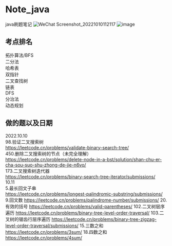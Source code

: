 # Note_java
java刷题笔记
![WeChat Screenshot_20221010112117](https://user-images.githubusercontent.com/83968454/194834895-9dc0fa7e-c85b-4bf7-8261-5d35f1da6f61.png)
![image](https://user-images.githubusercontent.com/83968454/194835360-8300f58e-881a-4028-b073-541947e3c9d1.png)


## 考点排名
拓扑算法/BFS  
二分法  
哈希表  
双指针  
二叉查找树  
链表  
DFS  
分治法  
动态规划  
## 做的题以及日期
2022.10.10  
98.验证二叉搜索树  
https://leetcode.cn/problems/validate-binary-search-tree/  
450.删除二叉搜索树的节点（未完全理解）  
https://leetcode.cn/problems/delete-node-in-a-bst/solution/shan-chu-er-cha-sou-suo-shu-zhong-de-jie-n6vo/  
173.二叉搜索树迭代器  
https://leetcode.cn/problems/binary-search-tree-iterator/submissions/  
10.11  
5.最长回文子串  
https://leetcode.cn/problems/longest-palindromic-substring/submissions/  
9.回文数
https://leetcode.cn/problems/palindrome-number/submissions/
20.有效的括号
https://leetcode.cn/problems/valid-parentheses/
102.二叉树层序遍历
https://leetcode.cn/problems/binary-tree-level-order-traversal/
103.二叉树的锯齿行层序遍历
https://leetcode.cn/problems/binary-tree-zigzag-level-order-traversal/submissions/
15.三数之和
https://leetcode.cn/problems/3sum/
18.四数之和
https://leetcode.cn/problems/4sum/
